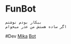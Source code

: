 # FunBot
```
بیکار بودم نوشتم
اگر ساده هستش من عذر میخوام
```
#Dev
[Mika](https://telegram.me/MikailVigeo)
[Bot](https://telegram.me/PvCreatorsSupportBot)
